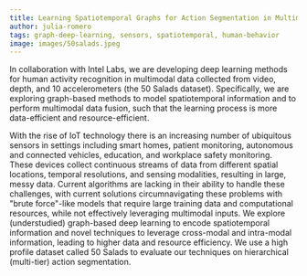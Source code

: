 ```yaml
---
title: Learning Spatiotemporal Graphs for Action Segmentation in Multimodal Data
author: julia-romero
tags: graph-deep-learning, sensors, spatiotemporal, human-behavior
image: images/50salads.jpeg
---
```

In collaboration with Intel Labs, we are developing deep learning methods for human activity recognition in multimodal data collected from video, depth, and 10 accelerometers (the 50 Salads dataset). Specifically, we are exploring graph-based methods to model spatiotemporal information and to perform multimodal data fusion, such that the learning process is more data-efficient and resource-efficient.

With the rise of IoT technology there is an increasing number of ubiquitous sensors in settings including smart homes, patient monitoring, autonomous and connected vehicles, education, and workplace safety monitoring. These devices collect continuous streams of data from different spatial locations, temporal resolutions, and sensing modalities, resulting in large, messy data. Current algorithms are lacking in their ability to handle these challenges, with current solutions circumnavigating these problems with "brute force"-like models that require large training data and computational resources, while not effectively leveraging multimodal inputs. We explore (understudied) graph-based deep learning to encode spatiotemporal information and novel techniques to leverage cross-modal and intra-modal information, leading to higher data and resource efficiency. We use a high profile dataset called 50 Salads to evaluate our techniques on hierarchical (multi-tier) action segmentation.

